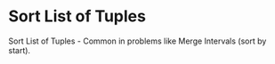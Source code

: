 # Sort List of Tuples

Sort List of Tuples - Common in problems like Merge Intervals (sort by start).
